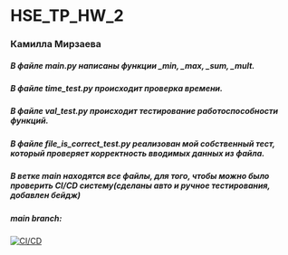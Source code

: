 # HSE_TP_HW_2
### Камилла Мирзаева
##### В файле main.py написаны функции _min, _max, _sum, _mult.
##### В файле time_test.py происходит проверка времени.
##### В файле val_test.py происходит тестирование работоспособности функций.
##### В файле file_is_correct_test.py реализован мой собственный тест, который проверяет корректность вводимых данных из файла.
##### В ветке main находятся все файлы, для того, чтобы можно было проверить CI/CD систему(сделаны авто и ручное тестирования, добавлен бейдж)

##### main branch:
[![CI/CD](https://github.com/Kamilla06/HSE_TP_HW_2/actions/workflows/ci.yml/badge.svg)](https://github.com/Kamilla06/HSE_TP_HW_2/actions/workflows/ci.yml)
